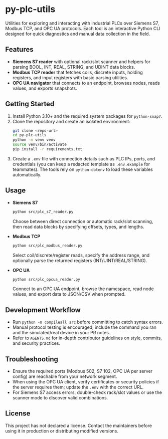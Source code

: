 # py-plc-utils

Utilities for exploring and interacting with industrial PLCs over Siemens S7, Modbus TCP, and OPC UA protocols. Each tool is an interactive Python CLI designed for quick diagnostics and manual data collection in the field.

## Features
- **Siemens S7 reader** with optional rack/slot scanner and helpers for parsing BOOL, INT, REAL, STRING, and UDINT data blocks.
- **Modbus TCP reader** that fetches coils, discrete inputs, holding registers, and input registers with basic parsing utilities.
- **OPC UA navigator** that connects to an endpoint, browses nodes, reads values, and exports snapshots.

## Getting Started
1. Install Python 3.10+ and the required system packages for `python-snap7`.
2. Clone the repository and create an isolated environment:
   ```bash
   git clone <repo-url>
   cd py-plc-utils
   python -m venv venv
   source venv/bin/activate
   pip install -r requirements.txt
   ```
3. Create a `.env` file with connection details such as PLC IPs, ports, and credentials (you can keep a redacted template as `.env.example` for teammates). The tools rely on `python-dotenv` to load these variables automatically.

## Usage
- **Siemens S7**
  ```bash
  python src/plc_s7_reader.py
  ```
  Choose between direct connection or automatic rack/slot scanning, then read data blocks by specifying offsets, types, and lengths.

- **Modbus TCP**
  ```bash
  python src/plc_modbus_reader.py
  ```
  Select coil/discrete/register reads, specify the address range, and optionally parse the returned registers (INT/UINT/REAL/STRING).

- **OPC UA**
  ```bash
  python src/plc_opcua_reader.py
  ```
  Connect to an OPC UA endpoint, browse the namespace, read node values, and export data to JSON/CSV when prompted.

## Development Workflow
- Run `python -m compileall src` before committing to catch syntax errors.
- Manual protocol testing is encouraged; include the command you ran and the simulated/real device in your PR notes.
- Refer to `AGENTS.md` for in-depth contributor guidelines on style, commits, and security practices.

## Troubleshooting
- Ensure the required ports (Modbus 502, S7 102, OPC UA per server config) are reachable from your network segment.
- When using the OPC UA client, verify certificates or security policies if the server requires them; update the `.env` with the correct URL.
- For Siemens S7 access errors, double-check rack/slot values or use the scanner mode to discover valid combinations.

## License
This project has not declared a license. Contact the maintainers before using it in production or distributing modified versions.

